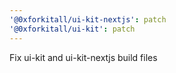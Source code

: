 ```yaml
---
'@0xforkitall/ui-kit-nextjs': patch
'@0xforkitall/ui-kit': patch
---
```


Fix ui-kit and ui-kit-nextjs build files
